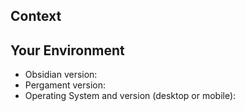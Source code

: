 <!--
SPDX-FileCopyrightText: 2024 hobyte

SPDX-License-Identifier: CC-BY-SA-2.0
-->

## Context
<!--- What is your current setup? What are you trying to accomplish? What work flow do you use? -->
<!--- Providing context helps us come up with a solution that is most useful to you and others -->

## Your Environment
<!--- Include as many relevant details about your environment-->
* Obsidian version:
* Pergament version:
* Operating System and version (desktop or mobile):